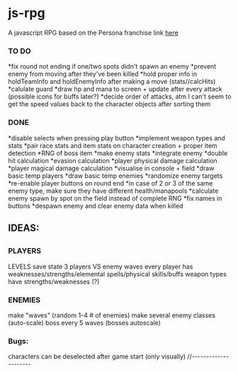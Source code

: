 # js-rpg
A javascript RPG based on the Persona franchise
link [here](https://lunavb.github.io/js-rpg/rpg.html)

<h3>TO DO</h3>
*fix round not ending if one/two spots didn't spawn an enemy
*prevent enemy from moving after they've been killed
*hold proper info in holdTeamInfo and holdEnemyInfo after making a move (stats//calcHits)
*calulate guard
*draw hp and mana to screen + update after every attack (possible icons for buffs later?)
*decide order of attacks, atm I can't seem to get the speed values back to the character objects after sorting them

<h3>DONE</h3>
*disable selects when pressing play button
*implement weapon types and stats
*pair race stats and item stats on character creation + proper item detection
*RNG of boss item
*make enemy stats
*integrate enemy
*double hit calculation
*evasion calculation
*player physical damage calculation
*player magical damage calculation
*visualise in console + field
*draw basic temp players
*draw basic temp enemies
*randomize enemy targets
*re-enable player buttons on round end
*in case of 2 or 3 of the same enemy type, make sure they have different health/manapools
*calculate enemy spawn by spot on the field instead of complete RNG
*fix names in buttons
*despawn enemy and clear enemy data when killed

<h2>IDEAS: <h2>

### PLAYERS
LEVELS
save state
3 players VS enemy waves
every player has weaknesses/strengths/elemental spells/physical skills/buffs
weapon types have strengths/weaknesses (?)

### ENEMIES
make "waves" (random 1-4 # of enemies)
make several enemy classes (auto-scale)
boss every 5 waves (bosses autoscale)

### Bugs:
characters can be deselected after game start (only visually)
//---------------------

